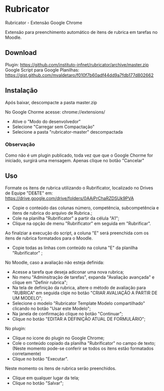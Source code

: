 # Rubricator
Rubricator - Extensão Google Chrome

Extensão para preenchimento automático de itens de rubrica em tarefas no Moodle.

## Download

Plugin: https://github.com/instituto-infnet/rubricator/archive/master.zip
Google Script para Google Planilhas: https://gist.github.com/mvaldetaro/f010f7b60adf44dd9a7fdb177d802662

## Instalação

Após baixar, descompacte a pasta master.zip

No Google Chorme acesse: chrome://extensions/

* Ative o "Modo do desenvolvedor"
* Selecione "Carregar sem Compactação"
* Selecione a pasta "rubricator-master" descompactada

### Observação

Como não é um plugin publicado, toda vez que que o Google Chorme for iniciado, surgirá uma mensagem. Apenas clique no botão "Cancelar"

## Uso

Formate os itens de rubrica utilizando o Rubrificator, localizado no Drives de Equipe "DE&TE" em:
https://drive.google.com/drive/folders/0AAjPrChaRZDSUk9PVA

* Copie o conteúdo das colunas número, competência, subcompetência e itens de rubrica do arquivo de Rubrica.;
* Cole na planilha "Rubrificator" a partir da célula "A1";
* Clique na opção de menu "Rubrificator" em seguida em "Rubrificar".

Ao finalziar a execução do script, a coluna "E" será preenchida com os itens de rubrica formatados para o Moodle.

* Copie todas as linhas com conteúdo na coluna "E" da planilha "Rubrificator" ;

No Moodle, caso a avaliação não esteja definida:

* Acesse a tarefa que deseja adiconar uma nova rubrica;
* No menu "Adminsitração de tarefas", expanda "Avaliação avançada" e clique em "Definir rubrica";
* Na tela de definição da rubrica, altere o método de avaliação para "RUBRICA" em seguida clqie no botão "CRIAR AVALIAÇÃO A PARTIR DE UM MODELO";
* Selecione o modelo "Rubricator Template Modelo compartilhado" clicando no botão "Usar este Modelo";
* Na janela de confirmação clique no botão "Continuar";
* Clique no botão "EDITAR A DEFINIÇÃO ATUAL DE FORMULÁRIO";

No plugin:

* Clique no icone do plugin no Google Chrome;
* Cole o conteúdo copiado da planilha "Rubrificator" no campo de texto; (Neste momento pode-se conferir se todos os itens estão formatados corretamente)
* Clique no botão "Executar".

Neste momento os itens de rubrica serão preenchidos. 

* Clique em qualquer lugar da tela;
* Clique no botão "Salvar";
